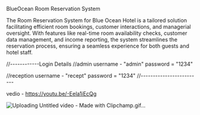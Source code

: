 BlueOcean Room Reservation System

The Room Reservation System for Blue Ocean Hotel is a tailored solution facilitating efficient room bookings, customer interactions, and managerial oversight. 
With features like real-time room availability checks, customer data management, and income reporting, the system streamlines the reservation process, ensuring a seamless experience for both guests and hotel staff.


//------------Login Details
 //admin
  username - "admin"
  password = "1234"
  
 //reception
  username - "recept"
  password = "1234"
//-------------------------

vedio - https://youtu.be/-Eela1iEcQg

![Uploading Untitled video - Made with Clipchamp.gif…]()

